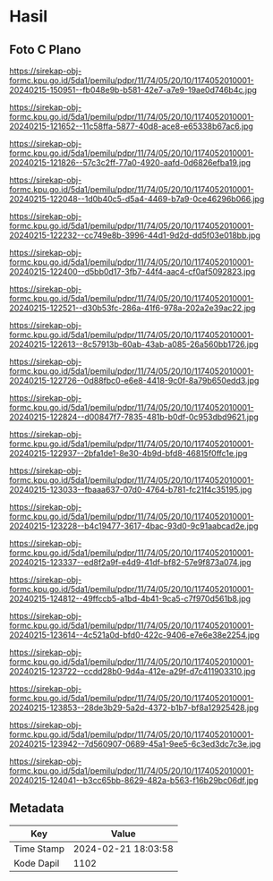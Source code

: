 # Hasil

## Foto C Plano

https://sirekap-obj-formc.kpu.go.id/5da1/pemilu/pdpr/11/74/05/20/10/1174052010001-20240215-150951--fb048e9b-b581-42e7-a7e9-19ae0d746b4c.jpg

https://sirekap-obj-formc.kpu.go.id/5da1/pemilu/pdpr/11/74/05/20/10/1174052010001-20240215-121652--11c58ffa-5877-40d8-ace8-e65338b67ac6.jpg

https://sirekap-obj-formc.kpu.go.id/5da1/pemilu/pdpr/11/74/05/20/10/1174052010001-20240215-121826--57c3c2ff-77a0-4920-aafd-0d6826efba19.jpg

https://sirekap-obj-formc.kpu.go.id/5da1/pemilu/pdpr/11/74/05/20/10/1174052010001-20240215-122048--1d0b40c5-d5a4-4469-b7a9-0ce46296b066.jpg

https://sirekap-obj-formc.kpu.go.id/5da1/pemilu/pdpr/11/74/05/20/10/1174052010001-20240215-122232--cc749e8b-3996-44d1-9d2d-dd5f03e018bb.jpg

https://sirekap-obj-formc.kpu.go.id/5da1/pemilu/pdpr/11/74/05/20/10/1174052010001-20240215-122400--d5bb0d17-3fb7-44f4-aac4-cf0af5092823.jpg

https://sirekap-obj-formc.kpu.go.id/5da1/pemilu/pdpr/11/74/05/20/10/1174052010001-20240215-122521--d30b53fc-286a-41f6-978a-202a2e39ac22.jpg

https://sirekap-obj-formc.kpu.go.id/5da1/pemilu/pdpr/11/74/05/20/10/1174052010001-20240215-122613--8c57913b-60ab-43ab-a085-26a560bb1726.jpg

https://sirekap-obj-formc.kpu.go.id/5da1/pemilu/pdpr/11/74/05/20/10/1174052010001-20240215-122726--0d88fbc0-e6e8-4418-9c0f-8a79b650edd3.jpg

https://sirekap-obj-formc.kpu.go.id/5da1/pemilu/pdpr/11/74/05/20/10/1174052010001-20240215-122824--d00847f7-7835-481b-b0df-0c953dbd9621.jpg

https://sirekap-obj-formc.kpu.go.id/5da1/pemilu/pdpr/11/74/05/20/10/1174052010001-20240215-122937--2bfa1de1-8e30-4b9d-bfd8-46815f0ffc1e.jpg

https://sirekap-obj-formc.kpu.go.id/5da1/pemilu/pdpr/11/74/05/20/10/1174052010001-20240215-123033--fbaaa637-07d0-4764-b781-fc21f4c35195.jpg

https://sirekap-obj-formc.kpu.go.id/5da1/pemilu/pdpr/11/74/05/20/10/1174052010001-20240215-123228--b4c19477-3617-4bac-93d0-9c91aabcad2e.jpg

https://sirekap-obj-formc.kpu.go.id/5da1/pemilu/pdpr/11/74/05/20/10/1174052010001-20240215-123337--ed8f2a9f-e4d9-41df-bf82-57e9f873a074.jpg

https://sirekap-obj-formc.kpu.go.id/5da1/pemilu/pdpr/11/74/05/20/10/1174052010001-20240215-124812--49ffccb5-a1bd-4b41-9ca5-c7f970d561b8.jpg

https://sirekap-obj-formc.kpu.go.id/5da1/pemilu/pdpr/11/74/05/20/10/1174052010001-20240215-123614--4c521a0d-bfd0-422c-9406-e7e6e38e2254.jpg

https://sirekap-obj-formc.kpu.go.id/5da1/pemilu/pdpr/11/74/05/20/10/1174052010001-20240215-123722--ccdd28b0-9d4a-412e-a29f-d7c411903310.jpg

https://sirekap-obj-formc.kpu.go.id/5da1/pemilu/pdpr/11/74/05/20/10/1174052010001-20240215-123853--28de3b29-5a2d-4372-b1b7-bf8a12925428.jpg

https://sirekap-obj-formc.kpu.go.id/5da1/pemilu/pdpr/11/74/05/20/10/1174052010001-20240215-123942--7d560907-0689-45a1-9ee5-6c3ed3dc7c3e.jpg

https://sirekap-obj-formc.kpu.go.id/5da1/pemilu/pdpr/11/74/05/20/10/1174052010001-20240215-124041--b3cc65bb-8629-482a-b563-f16b29bc06df.jpg


## Metadata

| Key        | Value               |
| ---------- | ------------------- |
| Time Stamp | 2024-02-21 18:03:58 |
| Kode Dapil | 1102                |



